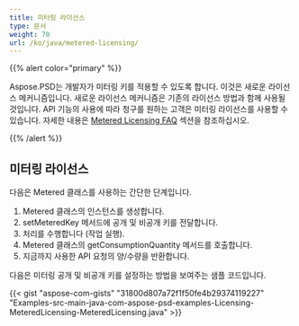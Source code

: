 ```yaml
---
title: 미터링 라이선스
type: 문서
weight: 70
url: /ko/java/metered-licensing/
---
```


{{% alert color="primary" %}} 

Aspose.PSD는 개발자가 미터링 키를 적용할 수 있도록 합니다. 이것은 새로운 라이선스 메커니즘입니다. 새로운 라이선스 메커니즘은 기존의 라이선스 방법과 함께 사용될 것입니다. API 기능의 사용에 따라 청구를 원하는 고객은 미터링 라이선스를 사용할 수 있습니다. 자세한 내용은 [Metered Licensing FAQ](https://purchase.aspose.com/faqs/licensing/metered) 섹션을 참조하십시오.

{{% /alert %}} 
## **미터링 라이선스**
다음은 Metered 클래스를 사용하는 간단한 단계입니다.

1. Metered 클래스의 인스턴스를 생성합니다.
1. setMeteredKey 메서드에 공개 및 비공개 키를 전달합니다.
1. 처리를 수행합니다 (작업 실행).
1. Metered 클래스의 getConsumptionQuantity 메서드를 호출합니다.
1. 지금까지 사용한 API 요청의 양/수량을 반환합니다.

다음은 미터링 공개 및 비공개 키를 설정하는 방법을 보여주는 샘플 코드입니다.

{{< gist "aspose-com-gists" "31800d807a72f1f50fe4b29374119227" "Examples-src-main-java-com-aspose-psd-examples-Licensing-MeteredLicensing-MeteredLicensing.java" >}}
